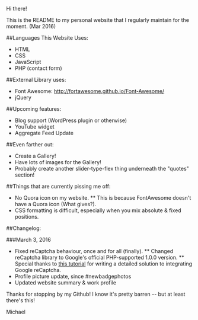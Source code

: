 Hi there!

This is the README to my personal website that I regularly maintain for the moment. (Mar 2016)

##Languages This Website Uses:
* HTML
* CSS
* JavaScript
* PHP (contact form)

##External Library uses:
* Font Awesome: http://fortawesome.github.io/Font-Awesome/
* jQuery

##Upcoming features:
* Blog support (WordPress plugin or otherwise)
* YouTube widget
* Aggregate Feed Update

##Even farther out:
* Create a Gallery!
* Have lots of images for the Gallery!
* Probably create another slider-type-flex thing underneath the "quotes" section!

##Things that are currently pissing me off:
* No Quora icon on my website. 
** This is because FontAwesome doesn't have a Quora icon (What gives?).
* CSS formatting is difficult, especially when you mix absolute & fixed positions.

##Changelog:

###March 3, 2016
* Fixed reCaptcha behaviour, once and for all (finally).
** Changed reCaptcha library to Google's official PHP-supported 1.0.0 version.
** Special thanks to [this tutorial](http://webdesign.tutsplus.com/tutorials/how-to-integrate-no-captcha-recaptcha-in-your-website--cms-23024) for writing a detailed solution to integrating Google reCaptcha.
* Profile picture update, since \#newbadgephotos
* Updated website summary & work profile

Thanks for stopping by my Github! 
I know it's pretty barren -- but at least there's this!

Michael
